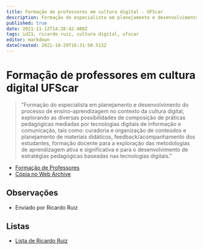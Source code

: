 ```yaml
---
title: Formação de professores em cultura digital - UFScar
description: Formação do especialista em planejamento e desenvolvimento do processo de ensino-aprendizagem no contexto da cultura digital
published: true
date: 2021-11-12T14:28:42.400Z
tags: id21, ricardo ruiz, cultura digital, ufscar
editor: markdown
dateCreated: 2021-10-29T16:31:50.513Z
---
```


# Formação de professores em cultura digital UFScar

> "Formação do especialista em planejamento e desenvolvimento do processo de ensino-aprendizagem no contexto da cultura digital, explorando as diversas possibilidades de composição de práticas pedagógicas mediadas por tecnologias digitais de informação e comunicação, tais como: curadoria e organização de conteúdos e planejamento de materiais didáticos, feedback/acompanhamento dos estudantes, formação docente para a exploração das metodologias de aprendizagem ativa e significativa e para o desenvolvimento de estratégias pedagógicas baseadas nas tecnologias digitais."

 - [Formação de Professores](https://edutec.ead.ufscar.br/index.php/EduTec/habilitacao/4/Forma%C3%A7%C3%A3o-de-Professores-na-Cultura-Digital?tab=tab-componentes-livres)
 - [Cópia no Web Archive](https://web.archive.org/web/20210924122321/https%3A%2F%2Fedutec.ead.ufscar.br%2Findex.php%2FEduTec%2Fhabilitacao%2F4%2FForma%25C3%25A7%25C3%25A3o-de-Professores-na-Cultura-Digital%3Ftab%3Dtab-componentes-livres)

## Observações

 - Enviado por Ricardo Ruiz
 
 ## Listas
 
 - [Lista de Ricardo Ruiz](/listas/ricardo-ruiz)


